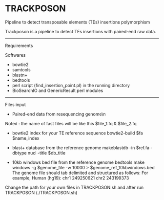 # TRACKPOSON
Pipeline to detect transposable elements (TEs) insertions polymorphism

Trackposon is a pipeline to detect TEs insertions with paired-end raw data.

---------------------
Requirements

Softwares
- bowtie2
- samtools
- blastn+
- bedtools
- perl script (find_insertion_point.pl) in the running directory
- BioSearchIO and GenericResult perl modules

--------------------
Files input
- Paired-end data from resequencing genome\n

Noted : the name of fast files will be like this $file_1.fq & $file_2.fq

- bowtie2 index for your TE reference sequence
bowtie2-build $fa $name_index

-  blast+ database from the reference genome
makeblastdb -in $ref.fa -dbtype nucl -title $db_title

- 10kb windows bed file from the reference genome
bedtools make windows -g $genome_file -w 10000 >  $genome_ref_10kbwindows.bed
The genome file should tab delimited and structured as follows:
 <chromName><TAB><chromSize>
For example, Human (hg19):
chr1    249250621
chr2    243199373


Change the path for your own files in TRACKPOSON.sh
and after run TRACKPOSON (./TRACKPOSON.sh)
